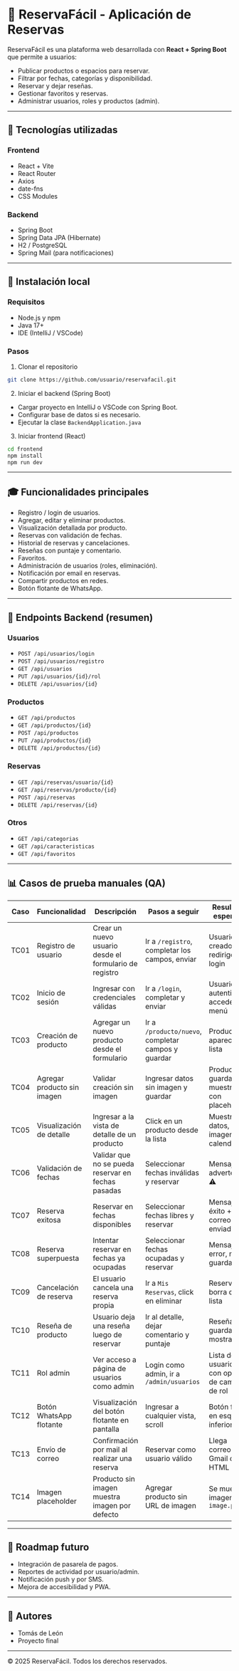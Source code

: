 # 🏡 ReservaFácil - Aplicación de Reservas

ReservaFácil es una plataforma web desarrollada con **React + Spring Boot** que permite a usuarios:

- Publicar productos o espacios para reservar.
- Filtrar por fechas, categorías y disponibilidad.
- Reservar y dejar reseñas.
- Gestionar favoritos y reservas.
- Administrar usuarios, roles y productos (admin).

---

## 🚀 Tecnologías utilizadas

### Frontend

- React + Vite
- React Router
- Axios
- date-fns
- CSS Modules

### Backend

- Spring Boot
- Spring Data JPA (Hibernate)
- H2 / PostgreSQL
- Spring Mail (para notificaciones)

---

## 🔧 Instalación local

### Requisitos

- Node.js y npm
- Java 17+
- IDE (IntelliJ / VSCode)

### Pasos

1. Clonar el repositorio

```bash
git clone https://github.com/usuario/reservafacil.git
```

2. Iniciar el backend (Spring Boot)

- Cargar proyecto en IntelliJ o VSCode con Spring Boot.
- Configurar base de datos si es necesario.
- Ejecutar la clase `BackendApplication.java`

3. Iniciar frontend (React)

```bash
cd frontend
npm install
npm run dev
```

---

## 🎓 Funcionalidades principales

- Registro / login de usuarios.
- Agregar, editar y eliminar productos.
- Visualización detallada por producto.
- Reservas con validación de fechas.
- Historial de reservas y cancelaciones.
- Reseñas con puntaje y comentario.
- Favoritos.
- Administración de usuarios (roles, eliminación).
- Notificación por email en reservas.
- Compartir productos en redes.
- Botón flotante de WhatsApp.

---

## 🔢 Endpoints Backend (resumen)

### Usuarios

- `POST /api/usuarios/login`
- `POST /api/usuarios/registro`
- `GET /api/usuarios`
- `PUT /api/usuarios/{id}/rol`
- `DELETE /api/usuarios/{id}`

### Productos

- `GET /api/productos`
- `GET /api/productos/{id}`
- `POST /api/productos`
- `PUT /api/productos/{id}`
- `DELETE /api/productos/{id}`

### Reservas

- `GET /api/reservas/usuario/{id}`
- `GET /api/reservas/producto/{id}`
- `POST /api/reservas`
- `DELETE /api/reservas/{id}`

### Otros

- `GET /api/categorias`
- `GET /api/caracteristicas`
- `GET /api/favoritos`

---

## 📊 Casos de prueba manuales (QA)

| Caso | Funcionalidad               | Descripción                                            | Pasos a seguir                                     | Resultado esperado                            | Estado |
| ---- | --------------------------- | ------------------------------------------------------ | -------------------------------------------------- | --------------------------------------------- | ------ |
| TC01 | Registro de usuario         | Crear un nuevo usuario desde el formulario de registro | Ir a `/registro`, completar los campos, enviar     | Usuario creado, redirige a login              | ✅      |
| TC02 | Inicio de sesión            | Ingresar con credenciales válidas                      | Ir a `/login`, completar y enviar                  | Usuario autenticado, accede a menú            | ✅      |
| TC03 | Creación de producto        | Agregar un nuevo producto desde el formulario          | Ir a `/producto/nuevo`, completar campos y guardar | Producto aparece en lista                     | ✅      |
| TC04 | Agregar producto sin imagen | Validar creación sin imagen                            | Ingresar datos sin imagen y guardar                | Producto se guarda y muestra con placeholder  | ✅      |
| TC05 | Visualización de detalle    | Ingresar a la vista de detalle de un producto          | Click en un producto desde la lista                | Muestra datos, imagen, calendario             | ✅      |
| TC06 | Validación de fechas        | Validar que no se pueda reservar en fechas pasadas     | Seleccionar fechas inválidas y reservar            | Mensaje de advertencia ⚠️                     | ✅      |
| TC07 | Reserva exitosa             | Reservar en fechas disponibles                         | Seleccionar fechas libres y reservar               | Mensaje de éxito + correo enviado             | ✅      |
| TC08 | Reserva superpuesta         | Intentar reservar en fechas ya ocupadas                | Seleccionar fechas ocupadas y reservar             | Mensaje de error, no guarda                   | ✅      |
| TC09 | Cancelación de reserva      | El usuario cancela una reserva propia                  | Ir a `Mis Reservas`, click en eliminar             | Reserva se borra de la lista                  | ✅      |
| TC10 | Reseña de producto          | Usuario deja una reseña luego de reservar              | Ir al detalle, dejar comentario y puntaje          | Reseña guardada y mostrada                    | ✅      |
| TC11 | Rol admin                   | Ver acceso a página de usuarios como admin             | Login como admin, ir a `/admin/usuarios`           | Lista de usuarios con opción de cambio de rol | ✅      |
| TC12 | Botón WhatsApp flotante     | Visualización del botón flotante en pantalla           | Ingresar a cualquier vista, scroll                 | Botón fijo en esquina inferior                | ✅      |
| TC13 | Envío de correo             | Confirmación por mail al realizar una reserva          | Reservar como usuario válido                       | Llega correo a Gmail con HTML                 | ✅      |
| TC14 | Imagen placeholder          | Producto sin imagen muestra imagen por defecto         | Agregar producto sin URL de imagen                 | Se muestra imagen `no-image.png`              | ✅      |

---

## 📅 Roadmap futuro

- Integración de pasarela de pagos.
- Reportes de actividad por usuario/admin.
- Notificación push y por SMS.
- Mejora de accesibilidad y PWA.

---

## 👤 Autores

- Tomás de León
- Proyecto final

---

© 2025 ReservaFácil. Todos los derechos reservados.

